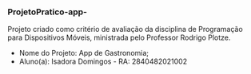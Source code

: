 ### ProjetoPratico-app-
Projeto criado como critério de avaliação da disciplina de Programação para Dispositivos Móveis, ministrada pelo Professor Rodrigo Plotze.

- Nome do Projeto: App de Gastronomia; 
- Aluno(a): Isadora Domingos - RA: 2840482021002
